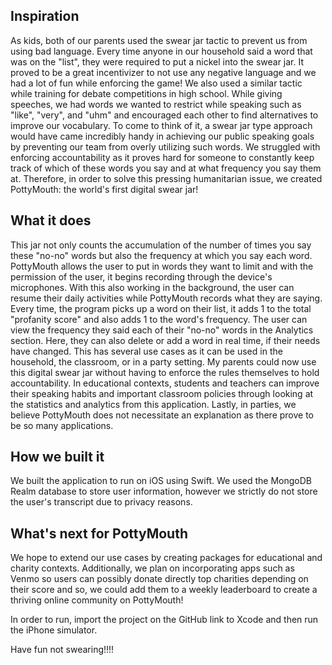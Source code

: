 ## Inspiration
As kids, both of our parents used the swear jar tactic to prevent us from using bad language. Every time anyone in our household said a word that was on the "list", they were required to put a nickel into the swear jar. It proved to be a great incentivizer to not use any negative language and we had a lot of fun while enforcing the game! We also used a similar tactic while training for debate competitions in high school. While giving speeches, we had words we wanted to restrict while speaking such as "like", "very", and "uhm" and encouraged each other to find alternatives to improve our vocabulary. 
To come to think of it, a swear jar type approach would have came incredibly handy in achieving our public speaking goals by preventing our team from overly utilizing such words. We struggled with enforcing accountability as it proves hard for someone to constantly keep track of which of these words you say and at what frequency you say them at. 
Therefore, in order to solve this pressing humanitarian issue, we created PottyMouth: the world's first digital swear jar! 
## What it does
This jar not only counts the accumulation of the number of times you say these "no-no" words but also the frequency at which you say each word. PottyMouth allows the user to put in words they want to limit and with the permission of the user, it begins recording through the device's microphones. With this also working in the background, the user can resume their daily activities while PottyMouth records what they are saying. Every time, the program picks up a word on their list, it adds 1 to the total "profanity score" and also adds 1 to the word's frequency. The user can view the frequency they said each of their "no-no" words in the Analytics section. Here, they can also delete or add a word in real time, if their needs have changed. 
This has several use cases as it can be used in the household, the classroom, or in a party setting. My parents could now use this digital swear jar without having to enforce the rules themselves to hold accountability. In educational contexts, students and teachers can improve their speaking habits and important classroom policies through looking at the statistics and analytics from this application. Lastly, in parties, we believe PottyMouth does not necessitate an explanation as there prove to be so many applications. 
## How we built it
We built the application to run on iOS using Swift. We used the MongoDB Realm database to store user information, however we strictly do not store the user's transcript due to privacy reasons. 
## What's next for PottyMouth
We hope to extend our use cases by creating packages for educational and charity contexts. Additionally, we plan on incorporating apps such as Venmo so users can possibly donate directly top charities depending on their score and so, we could add them to a weekly leaderboard to create a thriving online community on PottyMouth! 

In order to run, import the project on the GitHub link to Xcode and then run the iPhone simulator.

Have fun not swearing!!!!
